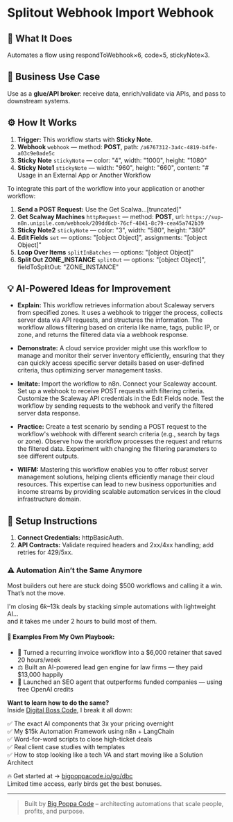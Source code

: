 # Splitout Webhook Import Webhook
## 🚀 What It Does
Automates a flow using respondToWebhook×6, code×5, stickyNote×3.

## 💼 Business Use Case
Use as a **glue/API broker**: receive data, enrich/validate via APIs, and pass to downstream systems.

## ⚙️ How It Works
1. **Trigger:** This workflow starts with **Sticky Note**.
2. **Webhook** `webhook` — method: **POST**, path: `/a6767312-3a4c-4819-b4fe-a03c9e0ade5c`
3. **Sticky Note** `stickyNote` — color: "4", width: "1000", height: "1080"
4. **Sticky Note1** `stickyNote` — width: "960", height: "660", content: "# Usage in an External App or Another Workflow

To integrate this part of the workflow into your application or another workflow:

1. **Send a POST Request:**
   Use the Get Scalwa…[truncated]"
5. **Get Scalway Machines** `httpRequest` — method: **POST**, url: `https://sup-n8n.unipile.com/webhook/209dd6cb-76cf-4841-8c79-cea45a742b39`
6. **Sticky Note2** `stickyNote` — color: "3", width: "580", height: "380"
7. **Edit Fields** `set` — options: "[object Object]", assignments: "[object Object]"
8. **Loop Over Items** `splitInBatches` — options: "[object Object]"
9. **Split Out ZONE_INSTANCE** `splitOut` — options: "[object Object]", fieldToSplitOut: "ZONE_INSTANCE"

## 💡 AI-Powered Ideas for Improvement
- **Explain:** This workflow retrieves information about Scaleway servers from specified zones. It uses a webhook to trigger the process, collects server data via API requests, and structures the information. The workflow allows filtering based on criteria like name, tags, public IP, or zone, and returns the filtered data via a webhook response.

- **Demonstrate:** A cloud service provider might use this workflow to manage and monitor their server inventory efficiently, ensuring that they can quickly access specific server details based on user-defined criteria, thus optimizing server management tasks.

- **Imitate:** Import the workflow to n8n. Connect your Scaleway account. Set up a webhook to receive POST requests with filtering criteria. Customize the Scaleway API credentials in the Edit Fields node. Test the workflow by sending requests to the webhook and verify the filtered server data response.

- **Practice:** Create a test scenario by sending a POST request to the workflow's webhook with different search criteria (e.g., search by tags or zone). Observe how the workflow processes the request and returns the filtered data. Experiment with changing the filtering parameters to see different outputs.

- **WIIFM:** Mastering this workflow enables you to offer robust server management solutions, helping clients efficiently manage their cloud resources. This expertise can lead to new business opportunities and income streams by providing scalable automation services in the cloud infrastructure domain.

## 🔧 Setup Instructions
1. **Connect Credentials:** httpBasicAuth.
2. **API Contracts:** Validate required headers and 2xx/4xx handling; add retries for 429/5xx.

### ⚠️ Automation Ain’t the Same Anymore

Most builders out here are stuck doing $500 workflows and calling it a win.  
That’s not the move.  

I'm closing $6k–$13k deals by stacking simple automations with lightweight AI...  
and it takes me under 2 hours to build most of them.

#### 🧠 Examples From My Own Playbook:
- 🔁 Turned a recurring invoice workflow into a $6,000 retainer that saved 20 hours/week  
- ⚖️ Built an AI-powered lead gen engine for law firms — they paid $13,000 happily  
- 🚀 Launched an SEO agent that outperforms funded companies — using free OpenAI credits  

**Want to learn how to do the same?**  
Inside [Digital Boss Code](https://bigpoppacode.io/go/dbc), I break it all down:

✅ The exact AI components that 3x your pricing overnight  
✅ My $15k Automation Framework using n8n + LangChain  
✅ Word-for-word scripts to close high-ticket deals  
✅ Real client case studies with templates  
✅ How to stop looking like a tech VA and start moving like a Solution Architect  

🔥 Get started at → [bigpoppacode.io/go/dbc](https://bigpoppacode.io/go/dbc)  
Limited time access, early birds get the best bonuses.

---
> Built by [Big Poppa Code](https://bigpoppacode.io) – architecting automations that scale people, profits, and purpose.
